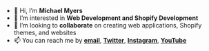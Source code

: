 - 👋 Hi, I’m **Michael Myers**
- 👀 I’m interested in **Web Development and Shopify Development**
- 💞️ I’m looking to **collaborate** on creating web applications, Shopify themes, and websites
- 📫 You can reach me by **[email](mailto:info@devmoek.com)**, **[Twitter](https://twiter.com/myersdeveloper)**, **[Instagram](https://instagram.com/myersdeveloper)**, **[YouTube](https://www.youtube.com/@myersdev)**
